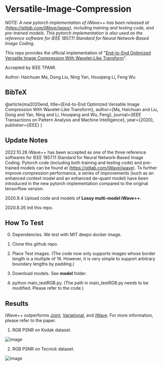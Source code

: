 # Versatile-Image-Compression

*NOTE:  A new pytorch implementation of iWave++ has been released at (https://gitlab.com/iWave/iwave), including training and testing code, and pre-trained models. This pytorch implementation is also used as the reference software for IEEE 1857.11 Standard for Neural Network-Based Image Coding.*

This repo provides the official implementation of "[End-to-End Optimized Versatile Image Compression With Wavelet-Like Transform](https://ieeexplore.ieee.org/document/9204799)".

Accepted by IEEE TPAMI.

Author: Haichuan Ma, Dong Liu, Ning Yan, Houqiang Li, Feng Wu

## **BibTeX**

@article{ma2020end,
  title={End-to-End Optimized Versatile Image Compression With Wavelet-Like Transform},
  author={Ma, Haichuan and Liu, Dong and Yan, Ning and Li, Houqiang and Wu, Feng},
  journal={IEEE Transactions on Pattern Analysis and Machine Intelligence},
  year={2020},
  publisher={IEEE}
}

## **Update Notes**

2022.10.28  iWave++ has been accepted as one of the three reference softwares for IEEE 1857.11 Standard for Neural Network-Based Image Coding. Pytorch code (including both training and testing code) and pre-trained models can be found at (https://gitlab.com/iWave/iwave). To further improve compression performance, a series of improvements (such as an enhanced context model and an enhanced de-quant model) have been introduced in the new pytorch implementation compared to the original tensorflow version.

2020.9.4  Upload code and models of **Lossy multi-model iWave++**.

2020.8.26 Init this repo.

## **How To Test**
0. Dependencies. We test with MIT deepo docker image.

1. Clone this github repo.

2. Place Test images. (The code now only supports images whose border length is a multiple of 16. However, it is very simple to support arbitrary boundary lengths by padding.)

3. Download models. See **model** folder.

4. python main_testRGB.py. (The path in main_testRGB.py needs to be modified. Please refer to the code.)


## **Results**

iWave++ outperforms [Joint](http://papers.nips.cc/paper/8275-joint-autoregressive-and-hierarchical-priors-for-learned-image-compression), [Variational](https://arxiv.org/abs/1802.01436), and [iWave](https://ieeexplore.ieee.org/abstract/document/8931632). For more information, please refer to the paper.

1. RGB PSNR on Kodak dataset.

![image](https://github.com/mahaichuan/Versatile-Image-Compression/blob/master/figs/Kodak.PNG)

2. RGB PSNR on Tecnick dataset.

![image](https://github.com/mahaichuan/Versatile-Image-Compression/blob/master/figs/Tecnick.PNG)
